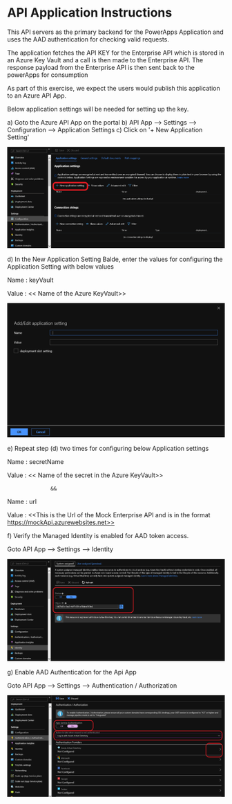 # API Application Instructions
This API servers as the primary backend for the PowerApps Application and uses the AAD authentication for checking valid requests. 

The application fetches the API KEY for the Enterprise API which is stored in an Azure Key Vault and a call is then made to the Enterprise API. The response payload from the Enterprise API is then sent back to the powerApps for consumption

As part of this exercise, we expect the users would publish this application to an Azure API App.

Below application settings will be needed for setting up the key.

a) Goto the Azure API App on the portal
b) API App --> Settings --> Configuration --> Application Settings
c) Click on '+ New Application Setting'

![New Application Setting](Application%20setting.PNG)

d) In the New Application Setting Balde, enter the values for configuring the Application Setting with below values

Name :  keyVault

Value : << Name of the Azure KeyVault>>

![Application Setting](AddApplicationSetting.PNG)


e) Repeat step (d) two times for configuring below Application settings

Name :  secretName

Value : << Name of the secret in the  Azure KeyVault>>

                  &&

Name :  url

Value : <<This is the Url of the Mock Enterprise API and is in the format https://mockApi.azurewebsites.net>>
                  

f) Verify the Managed Identity is enabled for AAD token access.

  Goto API App --> Settings --> Identity  

![Managed Identity Verification](ManagedIdentityVerification.png)


g) Enable AAD Authentication for the Api App

  Goto API App --> Settings --> Authentication / Authorization

![Enable AAD Authentication](AADAuthenticationEnablement.png)


  

